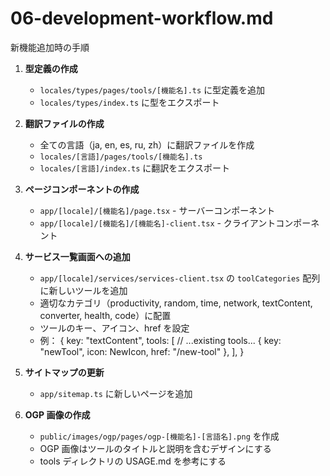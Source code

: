 # 06-development-workflow.md

新機能追加時の手順

1. **型定義の作成**

   - `locales/types/pages/tools/[機能名].ts` に型定義を追加
   - `locales/types/index.ts` に型をエクスポート

2. **翻訳ファイルの作成**

   - 全ての言語（ja, en, es, ru, zh）に翻訳ファイルを作成
   - `locales/[言語]/pages/tools/[機能名].ts`
   - `locales/[言語]/index.ts` に翻訳をエクスポート

3. **ページコンポーネントの作成**

   - `app/[locale]/[機能名]/page.tsx` - サーバーコンポーネント
   - `app/[locale]/[機能名]/[機能名]-client.tsx` - クライアントコンポーネント

4. **サービス一覧画面への追加**

   - `app/[locale]/services/services-client.tsx` の `toolCategories` 配列に新しいツールを追加
   - 適切なカテゴリ（productivity, random, time, network, textContent, converter, health, code）に配置
   - ツールのキー、アイコン、href を設定
   - 例：
     {
       key: "textContent",
       tools: [
         // ...existing tools...
         { key: "newTool", icon: NewIcon, href: "/new-tool" },
       ],
     }

5. **サイトマップの更新**

   - `app/sitemap.ts` に新しいページを追加

6. **OGP 画像の作成**
   - `public/images/ogp/pages/ogp-[機能名]-[言語名].png` を作成
   - OGP 画像はツールのタイトルと説明を含むデザインにする
   - tools ディレクトリの USAGE.md を参考にする